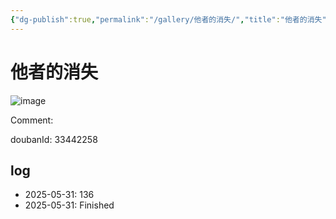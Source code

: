 ```yaml
---
{"dg-publish":true,"permalink":"/gallery/他者的消失/","title":"他者的消失","created":"2025-06-02T12:37:17.179+08:00"}
---
```



# 他者的消失

![image](https://img2.doubanio.com/view/subject/l/public/s33300501.jpg)

Comment: 



doubanId: 33442258

## log

- 2025-05-31: 136
- 2025-05-31: Finished
